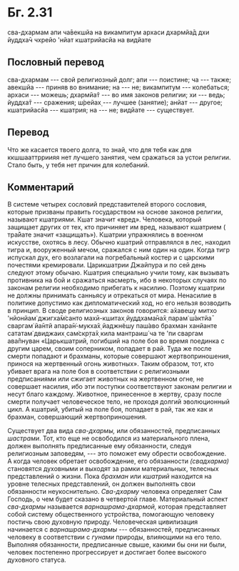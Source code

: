 # Бг. 2.31

сва-дхармам апи ча̄векшйа на викампитум архаси дхармйа̄д дхи йуддха̄ч
чхрейо 'нйат кшатрийасйа на видйате

## Пословный перевод

сва-дхармам --- свой религиозный долг; апи --- поистине; ча --- также;
авекшйа --- приняв во внимание; на --- не; викампитум --- колебаться;
архаси --- можешь; дхармйа̄т --- во имя законов религии; хи --- ведь;
йуддха̄т --- сражения; ш́рейах̣ --- лучшее (занятие); анйат --- другое;
кшатрийасйа --- кшатрия; на --- не; видйате --- существует.

## Перевод

Что же касается твоего долга, то знай, что для тебя как для
ккшшааттрриияя нет лучшего занятия, чем сражаться за устои религии.
Стало быть, у тебя нет причин для колебаний.

## Комментарий

В системе четырех сословий представителей второго сословия, которые
призваны править государством на основе законов религии, называют
кшатриями. Кшат значит «вред». Человека, который защищает других от тех,
кто причиняет им вред, называют кшатрием ( тра̄йате значит «защищать»).
Кшатрии упражнялись в военном искусстве, охотясь в лесу. Обычно кшатрий
отправлялся в лес, находил тигра и, вооруженный мечом, сражался с ним
один на один. Когда тигр испускал дух, его возлагали на погребальный
костер и с царскими почестями кремировали. Царикшатрии Джайпура и по сей
день следуют этому обычаю. Кшатрия специально учили тому, как вызывать
противника на бой и сражаться насмерть, ибо в некоторых случаях по
законам религии необходимо прибегать к насилию. Поэтому кшатрии не
должны принимать санньясу и отрекаться от мира. Ненасилие в политике
допустимо как дипломатический ход, но его нельзя возводить в принцип. В
своде религиозных законов говорится: а̄хавешу митхо 'нйонйам̇ джигха̄м̇санто
махӣ-кшитах̣ йуддхама̄на̄х̣ парам̇ ш́актйа̄ сваргам̇ йа̄нтй апара̄н̇-мукха̄х̣
йаджн̃ешу паш́аво брахман ханйанте сататам̇ двиджаих̣ сам̇скр̣та̄х̣ кила
мантраиш́ ча те 'пи сваргам ава̄пнуван «Царькшатрий, погибший на поле боя
во время поединка с другим царем, своим соперником, попадает в рай. Туда
же после смерти попадают и брахманы, которые совершают жертвоприношения,
принося на жертвенный огонь животных». Таким образом, тот, кто убивает
врага на поле боя в соответствии с религиозными предписаниями или
сжигает животных на жертвенном огне, не совершает насилия, ибо эти
поступки соответствуют законам религии и несут благо каждому. Животное,
принесенное в жертву, сразу после смерти получает человеческое тело, не
проходя долгий эволюционный цикл. А кшатрий, убитый на поле боя,
попадает в рай, так же как и брахман, совершающий жертвоприношения.

Существует два вида *сва-дхармы,* или обязанностей, предписанных
*шастрами*. Тот, кто еще не освободился из материального плена, должен
выполнять предписанные ему обязанности, следуя религиозным заповедям,
--- это поможет ему обрести освобождение. А когда человек обретает
освобождение, его обязанности *(свадхарма)* становятся духовными и
выходят за рамки материальных, телесных представлений о жизни. Пока
*брахман* или *кшатрий* находится на уровне телесных представлений, он
должен выполнять свои обязанности неукоснительно. *Сва-дхарму* человека
определяет Сам Господь, о чем будет сказано в четвертой главе.
Материальный аспект *сва-дхармы* называется *варнашрама-дхармой,*
которая представляет собой систему общественного устройства, помогающую
человеку постичь свою духовную природу. Человеческая цивилизация
начинается с *варнашрама-дхармы* --- обязанностей, предписанных человеку
в соответствии с *гунами* природы, влияющими на его тело. Выполняя
обязанности, предписанные свыше, какими бы они ни были, человек
постепенно прогрессирует и достигает более высокого духовного статуса.
